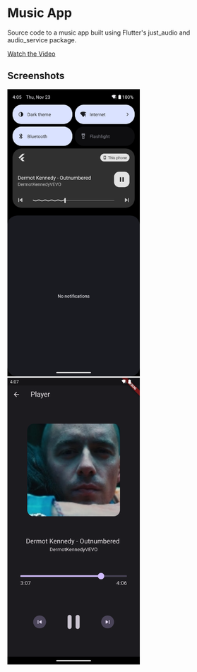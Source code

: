 # Music App

Source code to a music app built using Flutter's just_audio and audio_service
package.

[Watch the Video](https://youtu.be/OsGofygp2GA?si=lqwKa07xnsADlJ_i)

## Screenshots

<img src="screenshots/Screenshot_1700744732.png" alt="Screenshot 1" width="300"/>
<img src="screenshots/Screenshot_1700744822.png" alt="Screenshot 2" width="300"/>
